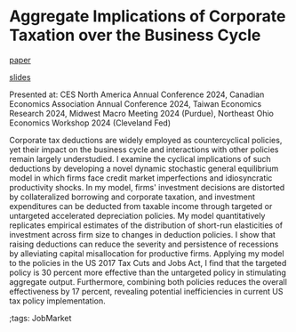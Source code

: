 # Aggregate Implications of Corporate Taxation over the Business Cycle

[paper](pdf/BonusDepreciation/bonusdepreciation_paper.pdf)

[slides](pdf/BonusDepreciation/bonusdepreciation_slide.pdf)

Presented at: CES North America Annual Conference 2024, Canadian Economics Association Annual Conference 2024, Taiwan Economics Research 2024, Midwest Macro Meeting 2024 (Purdue), Northeast Ohio Economics Workshop 2024 (Cleveland Fed)

Corporate tax deductions are widely employed as countercyclical policies, yet their impact on the business cycle and interactions with other policies remain largely understudied.
I examine the cyclical implications of such deductions by developing a novel dynamic stochastic general equilibrium model in which firms face credit market imperfections and idiosyncratic productivity shocks.
In my model, firms' investment decisions are distorted by collateralized borrowing and corporate taxation, and investment expenditures can be deducted from taxable income through targeted or untargeted accelerated depreciation policies.
My model quantitatively replicates empirical estimates of the distribution of short-run elasticities of investment across firm size to changes in deduction policies.
I show that raising deductions can reduce the severity and persistence of recessions by alleviating capital misallocation for productive firms.
Applying my model to the policies in the US 2017 Tax Cuts and Jobs Act, I find that the targeted policy is 30 percent more effective than the untargeted policy in stimulating aggregate output.
Furthermore, combining both policies reduces the overall effectiveness by 17 percent, revealing potential inefficiencies in current US tax policy implementation.

;tags: JobMarket
